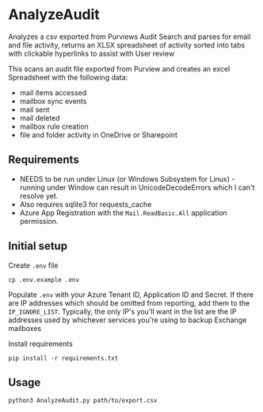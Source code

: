 # AnalyzeAudit
Analyzes a csv exported from Purviews Audit Search and parses for email and file activity, returns an XLSX spreadsheet 
of activity sorted into tabs with clickable hyperlinks to assist with User review

This scans an audit file exported from Purview and creates an excel Spreadsheet with the following data:

* mail items accessed
* mailbox sync events
* mail sent
* mail deleted
* mailbox rule creation
* file and folder activity in OneDrive or Sharepoint

## Requirements 
* NEEDS to be run under Linux (or Windows Subsystem for Linux) - running under Window can result in UnicodeDecodeErrors which I can't resolve yet.
* Also requires sqlite3 for requests_cache
* Azure App Registration with the `Mail.ReadBasic.All` application permission.

## Initial setup

Create `.env` file 

    cp .env.example .env

Populate `.env` with your Azure Tenant ID, Application ID and Secret. If there are IP addresses which should be omitted 
from reporting, add them to the `IP_IGNORE_LIST`. Typically, the only IP's you'll want in the list are the IP addresses 
used by whichever services you're using to backup Exchange mailboxes

Install requirements

    pip install -r requirements.txt

## Usage 

    python3 AnalyzeAudit.py path/to/export.csv


